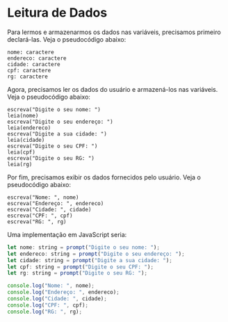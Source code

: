 # Leitura de Dados

Para lermos e armazenarmos os dados nas variáveis, precisamos primeiro declará-las. Veja o pseudocódigo abaixo:

```plaintext
nome: caractere
endereco: caractere
cidade: caractere
cpf: caractere
rg: caractere
```

Agora, precisamos ler os dados do usuário e armazená-los nas variáveis. Veja o pseudocódigo abaixo:

```plaintext
escreva("Digite o seu nome: ")
leia(nome)
escreva("Digite o seu endereço: ")
leia(endereco)
escreva("Digite a sua cidade: ")
leia(cidade)
escreva("Digite o seu CPF: ")
leia(cpf)
escreva("Digite o seu RG: ")
leia(rg)
```

Por fim, precisamos exibir os dados fornecidos pelo usuário. Veja o pseudocódigo abaixo:

```plaintext
escreva("Nome: ", nome)
escreva("Endereço: ", endereco)
escreva("Cidade: ", cidade)
escreva("CPF: ", cpf)
escreva("RG: ", rg)
```

Uma implementação em JavaScript seria:

```js
let nome: string = prompt("Digite o seu nome: ");
let endereco: string = prompt("Digite o seu endereço: ");
let cidade: string = prompt("Digite a sua cidade: ");
let cpf: string = prompt("Digite o seu CPF: ");
let rg: string = prompt("Digite o seu RG: ");

console.log("Nome: ", nome);
console.log("Endereço: ", endereco);
console.log("Cidade: ", cidade);
console.log("CPF: ", cpf);
console.log("RG: ", rg);
```

